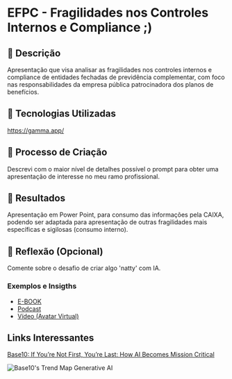 # EFPC - Fragilidades nos Controles Internos e Compliance ;)

## 📒 Descrição
Apresentação que visa analisar as fragilidades nos controles internos e compliance de entidades fechadas de previdência complementar, com foco nas responsabilidades da empresa pública patrocinadora dos planos de benefícios.

## 🤖 Tecnologias Utilizadas
https://gamma.app/

## 🧐 Processo de Criação
Descrevi com o maior nível de detalhes possível o prompt para obter uma apresentação de interesse no meu ramo profissional.

## 🚀 Resultados
Apresentação em Power Point, para consumo das informações pela CAIXA, podendo ser adaptada para apresentação de outras fragilidades mais específicas e sigilosas (consumo interno).

## 💭 Reflexão (Opcional)
Comente sobre o desafio de criar algo 'natty' com IA.

### Exemplos e Insigths

- [E-BOOK](/exemplos/E-BOOK.md)
- [Podcast](/exemplos/PODCAST.md)
- [Vídeo (Avatar Virtual)](/exemplos/VIDEO.md)

## Links Interessantes

[Base10: If You’re Not First, You’re Last: How AI Becomes Mission Critical](https://base10.vc/post/generative-ai-mission-critical/)

![Base10's Trend Map Generative AI](https://github.com/digitalinnovationone/lab-natty-or-not/assets/730492/f4df26e8-f8f7-4419-8252-c69d73ea930c)
